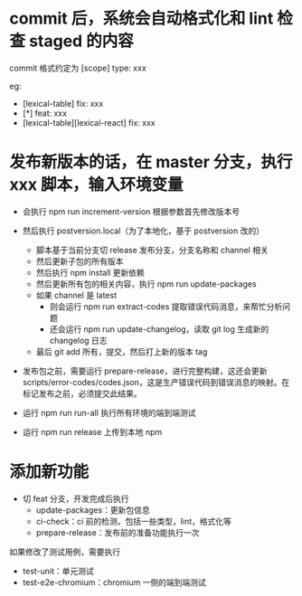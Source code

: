 # commit 后，系统会自动格式化和 lint 检查 staged 的内容

commit 格式约定为 [scope] type: xxx

eg:

- [lexical-table] fix: xxx
- [*] feat: xxx
- [lexical-table][lexical-react] fix: xxx

# 发布新版本的话，在 master 分支，执行 xxx 脚本，输入环境变量

- 会执行 npm run increment-version 根据参数首先修改版本号

- 然后执行 postversion.local（为了本地化，基于 postversion 改的）
    - 脚本基于当前分支切 release 发布分支，分支名称和 channel 相关
    - 然后更新子包的所有版本
    - 然后执行 npm install 更新依赖
    - 然后更新所有包的相关内容，执行 npm run update-packages
    - 如果 channel 是 latest
      - 则会运行 npm run extract-codes 提取错误代码消息，来帮忙分析问题
      - 还会运行 npm run update-changelog，读取 git log 生成新的 changelog 日志
    - 最后 git add 所有，提交，然后打上新的版本 tag


- 发布包之前，需要运行 prepare-release，进行完整构建，这还会更新 scripts/error-codes/codes.json，这是生产错误代码到错误消息的映射。在标记发布之前，必须提交此结果。
- 运行 npm run run-all 执行所有环境的端到端测试
- 运行 npm run release 上传到本地 npm

# 添加新功能

- 切 feat 分支，开发完成后执行
  - update-packages：更新包信息
  - ci-check：ci 前的检测，包括一些类型，lint，格式化等
  - prepare-release：发布前的准备功能执行一次

如果修改了测试用例，需要执行

- test-unit：单元测试
- test-e2e-chromium：chromium 一侧的端到端测试